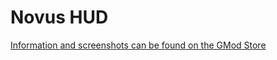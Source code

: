 # Novus HUD
[Information and screenshots can be found on the GMod Store](https://www.gmodstore.com/scripts/view/2834)
